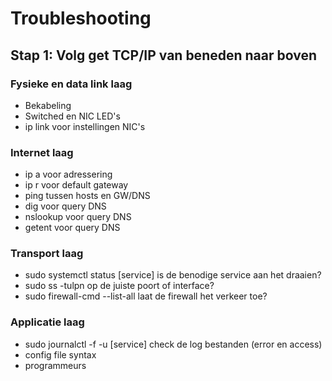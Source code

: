 # Troubleshooting

## Stap 1: Volg get TCP/IP van beneden naar boven

### Fysieke en data link laag

- Bekabeling
- Switched en NIC LED's
- ip link voor instellingen NIC's

### Internet laag

- ip a voor adressering
- ip r voor default gateway
- ping tussen hosts en GW/DNS
- dig voor query DNS
- nslookup voor query DNS
- getent voor query DNS

### Transport laag

- sudo systemctl status [service] is de benodige service aan het draaien?
- sudo ss -tulpn op de juiste poort of interface?
- sudo firewall-cmd --list-all laat de firewall het verkeer toe?

### Applicatie laag
- sudo journalctl -f -u [service] check de log bestanden (error en access)
- config file syntax
- programmeurs
